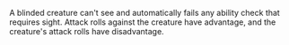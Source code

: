 A blinded creature can't see and automatically fails any ability check that requires sight.
Attack rolls against the creature have advantage, and the creature's attack rolls have disadvantage.
